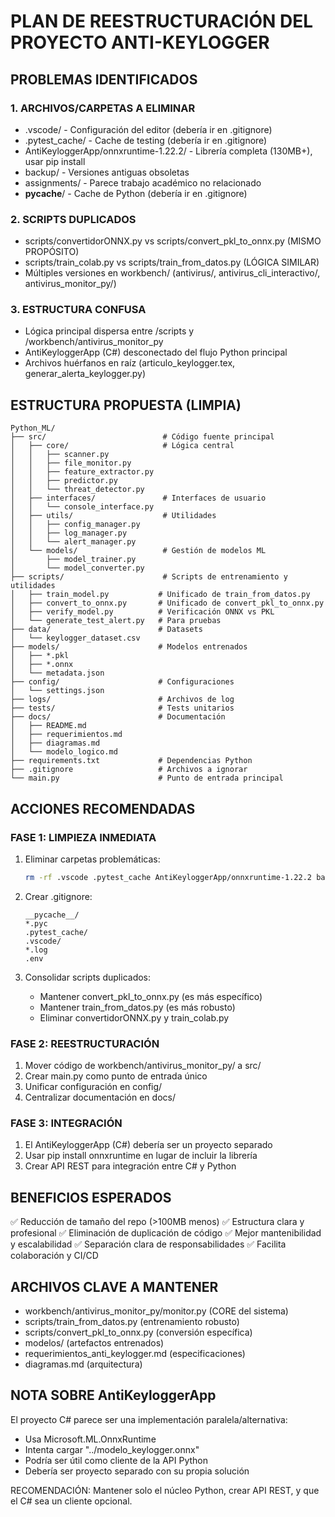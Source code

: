 # PLAN DE REESTRUCTURACIÓN DEL PROYECTO ANTI-KEYLOGGER

## PROBLEMAS IDENTIFICADOS

### 1. ARCHIVOS/CARPETAS A ELIMINAR
- .vscode/ - Configuración del editor (debería ir en .gitignore)
- .pytest_cache/ - Cache de testing (debería ir en .gitignore)
- AntiKeyloggerApp/onnxruntime-1.22.2/ - Librería completa (130MB+), usar pip install
- backup/ - Versiones antiguas obsoletas
- assignments/ - Parece trabajo académico no relacionado
- __pycache__/ - Cache de Python (debería ir en .gitignore)

### 2. SCRIPTS DUPLICADOS
- scripts/convertidorONNX.py vs scripts/convert_pkl_to_onnx.py (MISMO PROPÓSITO)
- scripts/train_colab.py vs scripts/train_from_datos.py (LÓGICA SIMILAR)
- Múltiples versiones en workbench/ (antivirus/, antivirus_cli_interactivo/, antivirus_monitor_py/)

### 3. ESTRUCTURA CONFUSA
- Lógica principal dispersa entre /scripts y /workbench/antivirus_monitor_py
- AntiKeyloggerApp (C#) desconectado del flujo Python principal
- Archivos huérfanos en raíz (articulo_keylogger.tex, generar_alerta_keylogger.py)

## ESTRUCTURA PROPUESTA (LIMPIA)

```
Python_ML/
├── src/                          # Código fuente principal
│   ├── core/                     # Lógica central
│   │   ├── scanner.py
│   │   ├── file_monitor.py
│   │   ├── feature_extractor.py
│   │   ├── predictor.py
│   │   └── threat_detector.py
│   ├── interfaces/               # Interfaces de usuario
│   │   └── console_interface.py
│   ├── utils/                    # Utilidades
│   │   ├── config_manager.py
│   │   ├── log_manager.py
│   │   └── alert_manager.py
│   └── models/                   # Gestión de modelos ML
│       ├── model_trainer.py
│       └── model_converter.py
├── scripts/                      # Scripts de entrenamiento y utilidades
│   ├── train_model.py           # Unificado de train_from_datos.py
│   ├── convert_to_onnx.py       # Unificado de convert_pkl_to_onnx.py
│   ├── verify_model.py          # Verificación ONNX vs PKL
│   └── generate_test_alert.py   # Para pruebas
├── data/                        # Datasets
│   └── keylogger_dataset.csv
├── models/                      # Modelos entrenados
│   ├── *.pkl
│   ├── *.onnx
│   └── metadata.json
├── config/                      # Configuraciones
│   └── settings.json
├── logs/                        # Archivos de log
├── tests/                       # Tests unitarios
├── docs/                        # Documentación
│   ├── README.md
│   ├── requerimientos.md
│   ├── diagramas.md
│   └── modelo_logico.md
├── requirements.txt             # Dependencias Python
├── .gitignore                   # Archivos a ignorar
└── main.py                      # Punto de entrada principal
```

## ACCIONES RECOMENDADAS

### FASE 1: LIMPIEZA INMEDIATA
1. Eliminar carpetas problemáticas:
   ```bash
   rm -rf .vscode .pytest_cache AntiKeyloggerApp/onnxruntime-1.22.2 backup assignments
   ```

2. Crear .gitignore:
   ```
   __pycache__/
   *.pyc
   .pytest_cache/
   .vscode/
   *.log
   .env
   ```

3. Consolidar scripts duplicados:
   - Mantener convert_pkl_to_onnx.py (es más específico)
   - Mantener train_from_datos.py (es más robusto)
   - Eliminar convertidorONNX.py y train_colab.py

### FASE 2: REESTRUCTURACIÓN
1. Mover código de workbench/antivirus_monitor_py/ a src/
2. Crear main.py como punto de entrada único
3. Unificar configuración en config/
4. Centralizar documentación en docs/

### FASE 3: INTEGRACIÓN
1. El AntiKeyloggerApp (C#) debería ser un proyecto separado
2. Usar pip install onnxruntime en lugar de incluir la librería
3. Crear API REST para integración entre C# y Python

## BENEFICIOS ESPERADOS

✅ Reducción de tamaño del repo (>100MB menos)
✅ Estructura clara y profesional
✅ Eliminación de duplicación de código
✅ Mejor mantenibilidad y escalabilidad
✅ Separación clara de responsabilidades
✅ Facilita colaboración y CI/CD

## ARCHIVOS CLAVE A MANTENER

- workbench/antivirus_monitor_py/monitor.py (CORE del sistema)
- scripts/train_from_datos.py (entrenamiento robusto)
- scripts/convert_pkl_to_onnx.py (conversión específica)
- modelos/ (artefactos entrenados)
- requerimientos_anti_keylogger.md (especificaciones)
- diagramas.md (arquitectura)

## NOTA SOBRE AntiKeyloggerApp

El proyecto C# parece ser una implementación paralela/alternativa:
- Usa Microsoft.ML.OnnxRuntime
- Intenta cargar "../modelo_keylogger.onnx"
- Podría ser útil como cliente de la API Python
- Debería ser proyecto separado con su propia solución

RECOMENDACIÓN: Mantener solo el núcleo Python, crear API REST, 
y que el C# sea un cliente opcional.
